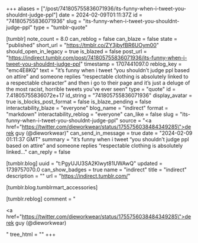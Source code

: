 +++
aliases = ["/post/741805755836071936/its-funny-when-i-tweet-you-shouldnt-judge-ppl"]
date = 2024-02-09T01:11:37Z
id = "741805755836071936"
slug = "its-funny-when-i-tweet-you-shouldnt-judge-ppl"
type = "tumblr-quote"

[tumblr]
note_count = 8.0
can_reblog = false
can_blaze = false
state = "published"
short_url = "https://tmblr.co/ZY3jbyfBR6UOym00"
should_open_in_legacy = true
is_blazed = false
post_url = "https://indirect.tumblr.com/post/741805755836071936/its-funny-when-i-tweet-you-shouldnt-judge-ppl"
timestamp = 1707441097.0
reblog_key = "emc4E8KQ"
text = "it&rsquo;s funny when i tweet &ldquo;you shouldn&rsquo;t judge ppl based on attire&rdquo; and someone replies &ldquo;respectable clothing is absolutely linked to a respectable character&rdquo; and then i go to their page and it&rsquo;s just a deluge of the most racist, horrible tweets you&rsquo;ve ever seen"
type = "quote"
id = 7.41805755836072e+17
id_string = "741805755836071936"
display_avatar = true
is_blocks_post_format = false
is_blaze_pending = false
interactability_blaze = "everyone"
blog_name = "indirect"
format = "markdown"
interactability_reblog = "everyone"
can_like = false
slug = "its-funny-when-i-tweet-you-shouldnt-judge-ppl"
source = "<a href=\"https://twitter.com/dieworkwear/status/1755756038484349285\">derek guy (@dieworkwear)</a>"
can_send_in_message = true
date = "2024-02-09 01:11:37 GMT"
summary = "it’s funny when i tweet “you shouldn’t judge ppl based on attire” and someone replies “respectable clothing is absolutely linked..."
can_reply = false

[tumblr.blog]
uuid = "t:PgyUJU3SA2Klwyt81UWAwQ"
updated = 1739757070.0
can_show_badges = true
name = "indirect"
title = "indirect"
description = ""
url = "https://indirect.tumblr.com/"

[tumblr.blog.tumblrmart_accessories]

[tumblr.reblog]
comment = "<p><a href=\"https://twitter.com/dieworkwear/status/1755756038484349285\">derek guy (@dieworkwear)</a></p>"
tree_html = ""
+++
